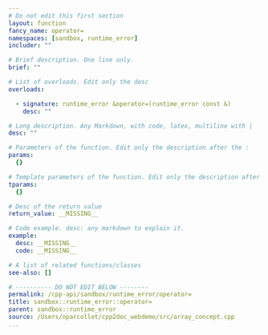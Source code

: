 ```yaml
---
# Do not edit this first section
layout: function
fancy_name: operator=
namespaces: [sandbox, runtime_error]
includer: ""

# Brief description. One line only.
brief: ""

# List of overloads. Edit only the desc
overloads:

  - signature: runtime_error &operator=(runtime_error const &)
    desc: ""

# Long description. Any Markdown, with code, latex, multiline with |
desc: ""

# Parameters of the function. Edit only the description after the :
params:
  {}

# Template parameters of the function. Edit only the description after the :
tparams:
  {}

# Desc of the return value
return_value: __MISSING__

# Code example. desc: any markdown to explain it.
example:
  desc: __MISSING__
  code: __MISSING__

# A list of related functions/classes
see-also: []

# ---------- DO NOT EDIT BELOW --------
permalink: /cpp-api/sandbox/runtime_error/operator=
title: sandbox::runtime_error::operator=
parent: sandbox::runtime_error
source: /Users/oparcollet/cpp2doc_webdemo/src/array_concept.cpp
...
```


